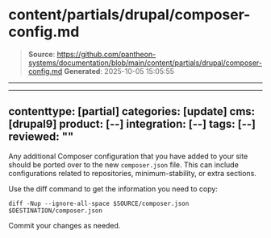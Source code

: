 # content/partials/drupal/composer-config.md

> **Source**: https://github.com/pantheon-systems/documentation/blob/main/content/partials/drupal/composer-config.md
> **Generated**: 2025-10-05 15:05:55

---

---
contenttype: [partial]
categories: [update]
cms: [drupal9]
product: [--]
integration: [--]
tags: [--]
reviewed: ""
---

Any additional Composer configuration that you have added to your site should be ported over to the new `composer.json` file. This can include configurations related to repositories, minimum-stability, or extra sections.

Use the diff command to get the information you need to copy:

```bash{promptUser:user}
diff -Nup --ignore-all-space $SOURCE/composer.json $DESTINATION/composer.json
```

Commit your changes as needed.

